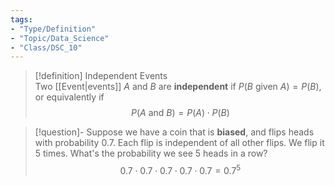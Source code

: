 ```yaml
---
tags:  
- "Type/Definition"  
- "Topic/Data_Science"  
- "Class/DSC_10"  
---
```

  
> [!definition] Independent Events  
> Two [[Event|events]] $A$ and $B$ are **independent** if $P(B\text{ given }A)=P(B)$, or equivalently if $$P(A\text{ and }B)=P(A)\cdot P(B)$$  
  
> [!question]- Suppose we have a coin that is **biased**, and flips heads with probability 0.7. Each flip is independent of all other flips. We flip it 5 times. What's the probability we see 5 heads in a row?  
> $$0.7\cdot0.7\cdot0.7\cdot0.7\cdot0.7=0.7^5$$  
